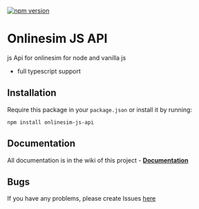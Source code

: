 [![npm version](https://badge.fury.io/js/onlinesim-js-api.svg)](https://badge.fury.io/js/onlinesim-js-api)

# Onlinesim JS API

js Api for onlinesim for node and vanilla js

 - full typescript support

## Installation

Require this package in your `package.json` or install it by running:
```
npm install onlinesim-js-api
```

## Documentation

All documentation is in the wiki of this project - **[Documentation](https://github.com/s00d/onlinesim-js-api/wiki)**

## Bugs

If you have any problems, please create Issues [here](https://github.com/s00d/onlinesim-js-api/issues)   

